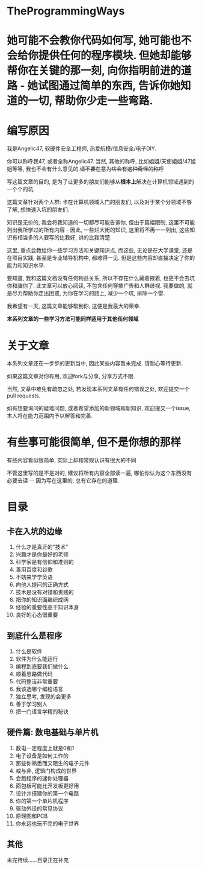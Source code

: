 # TheProgrammingWays
她可能不会教你代码如何写, 她可能也不会给你提供任何的程序模块. 但她却能够帮你在关键的那一刻, 向你指明前进的道路 - 她试图通过简单的东西, 告诉你她知道的一切, 帮助你少走一些弯路.
========
# 编写原因
我是Angelic47, 软硬件安全工程师, 热爱航模/信息安全/电子DIY. 

你可以称呼我47, 或者全称Angelic47. 当然, 其他的称呼, 比如姐姐/天使姐姐/47姐姐等等, 我也不会有什么意见的.~~请不要在意为啥会有这种奇怪的称呼~~

写这篇文章的目的, 是为了让更多的朋友们能够从**根本上**解决在计算机领域遇到的一个个的坑. 

这篇文章针对两个人群: 卡在计算机领域入门的朋友们, 以及对于某个分领域不够了解, 想快速入坑的朋友们.

知识是无价的, 我会将我知道的一切都尽可能告诉你, 但由于篇幅限制, 这里不可能列出我所学过的所有内容 - 因此, 一些烂大街的知识, 这里将不再一一列出, 这些知识有相当多的人要写的比我好, 讲的比我清楚.

这里, 重点会教给你一些学习方法和关键知识点, 而这些, 无论是在大学课堂, 还是在项目实践, 甚至是专业辅导机构中, 都难得一见. 但是这些内容却直接决定了你的能力和知识水平.

要知道, 我和这篇文档没有任何利益关系, 所以不存在什么藏着掖着, 也更不会去坑你和骗你了. 此文章可以放心阅读, 不包含任何穿插广告和人群歧视. 我要做的, 就是尽力帮助你走出困惑, 为你在学习的路上, 减少一个坑, 排除一个雷.

我希望有一天, 这篇文章能够帮到你, 这便是我最大的荣幸.

**本系列文章的一些学习方法可能同样适用于其他任何领域**


# 关于文章
本系列文章还在一步步的更新当中, 因此某些内容暂未完成. 请耐心等待更新.

如果这篇文章对你有用, 欢迎fork与分享, 分享方式不限.

当然, 文章中难免有疏忽之处, 若发现本系列文章有任何错误之处, 欢迎提交一个pull requests.

如有想要询问的疑难问题, 或者希望添加的新领域和新知识, 欢迎提交一个issue, 本人将在能力范围内予以解答和完善.


# 有些事可能很简单, 但不是你想的那样
有些内容看似很简单, 实际上却和常规认识有很大的不同

不管这里写的是不是对的, 建议将所有内容全部读一遍, 哪怕你认为这个东西没有必要去读 -- 因为写在这里的, 总有它存在的道理.

# 目录
## 卡在入坑的边缘
  1. 什么才是真正的"技术"
  2. 兴趣才是你最好的老师
  3. 科学家是有信仰和准则的
  4. 善用百度和谷歌
  5. 不妨来学学英语
  6. 向他人提问的正确方式
  7. 技术是没有对错和贵贱的
  8. 把你的知识面编织成网
  9. 经验的重要性高于知识本身
  10. 良好的心态很重要
## 到底什么是程序
  1. 什么是软件
  2. 软件为什么能运行
  3. 编程到底要我们做什么
  4. 顺着思路做代码
  5. 代码整洁非常重要
  6. 我该选哪个编程语言
  7. 独立思考, 发现的会更多
  8. 善于学习别人
  9. 把一门语言学精的秘诀
## 硬件篇: 数电基础与单片机
  1. 数电一定程度上就是0和1
  2. 电子设备是如何工作的
  3. 那些你熟悉而又陌生的电子元件
  4. 或与非, 逻辑门构成的世界
  5. 会跑程序的迷你处理器
  6. 面包板可能比开发板更好用
  7. 设计并搭建你的第一个电路
  8. 你的第一个单片机程序
  9. 驱动外设的常见协议
  10. 原理图和PCB
  11. 你永远也玩不完的电子世界
## 其他
  未完待续……目录正在补充
